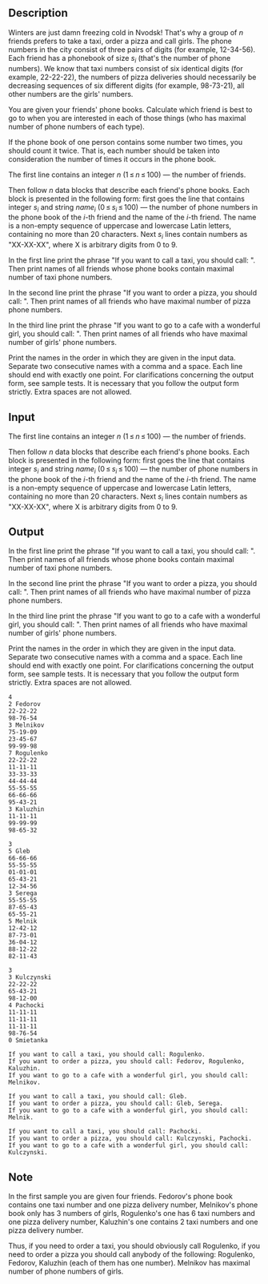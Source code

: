 ## Description

<div><p>Winters are just damn freezing cold in Nvodsk! That's why a group of <span class="tex-span"><i>n</i></span> friends prefers to take a taxi, order a pizza and call girls. The phone numbers in the city consist of three pairs of digits (for example, 12-34-56). Each friend has a phonebook of size <span class="tex-span"><i>s</i><sub class="lower-index"><i>i</i></sub></span> (that's the number of phone numbers). We know that taxi numbers consist of six identical digits (for example, 22-22-22), the numbers of pizza deliveries should necessarily be decreasing sequences of six different digits (for example, 98-73-21), all other numbers are the girls' numbers.</p><p>You are given your friends' phone books. Calculate which friend is best to go to when you are interested in each of those things (who has maximal number of phone numbers of each type). </p><p>If the phone book of one person contains some number two times, you should count it <span class="tex-font-style-bf">twice</span>. That is, each number should be taken into consideration the number of times it occurs in the phone book.</p></div><div class="input-specification"><p>The first line contains an integer <span class="tex-span"><i>n</i></span> (<span class="tex-span">1 ≤ <i>n</i> ≤ 100</span>) — the number of friends. </p><p>Then follow <span class="tex-span"><i>n</i></span> data blocks that describe each friend's phone books. Each block is presented in the following form: first goes the line that contains integer <span class="tex-span"><i>s</i><sub class="lower-index"><i>i</i></sub></span> and string <span class="tex-span"><i>name</i><sub class="lower-index"><i>i</i></sub></span> (<span class="tex-span">0 ≤ <i>s</i><sub class="lower-index"><i>i</i></sub> ≤ 100</span>) — the number of phone numbers in the phone book of the <span class="tex-span"><i>i</i></span>-th friend and the name of the <span class="tex-span"><i>i</i></span>-th friend. The name is a non-empty sequence of uppercase and lowercase Latin letters, containing no more than <span class="tex-span">20</span> characters. Next <span class="tex-span"><i>s</i><sub class="lower-index"><i>i</i></sub></span> lines contain numbers as "XX-XX-XX", where X is arbitrary digits from <span class="tex-span">0</span> to <span class="tex-span">9</span>.</p></div><div class="output-specification"><p>In the first line print the phrase "<span class="tex-font-style-tt">If you want to call a taxi, you should call: </span>". Then print names of all friends whose phone books contain maximal number of taxi phone numbers. </p><p>In the second line print the phrase "<span class="tex-font-style-tt">If you want to order a pizza, you should call: </span>". Then print names of all friends who have maximal number of pizza phone numbers. </p><p>In the third line print the phrase "<span class="tex-font-style-tt">If you want to go to a cafe with a wonderful girl, you should call: </span>". Then print names of all friends who have maximal number of girls' phone numbers. </p><p>Print the names in the order in which <span class="tex-font-style-bf">they are given in the input data</span>. Separate two consecutive names with a comma and a space. Each line should end with exactly one point. For clarifications concerning the output form, see sample tests. It is necessary that you <span class="tex-font-style-bf">follow the output form strictly</span>. Extra spaces are not allowed.</p></div>

## Input

<p>The first line contains an integer <span class="tex-span"><i>n</i></span> (<span class="tex-span">1 ≤ <i>n</i> ≤ 100</span>) — the number of friends. </p><p>Then follow <span class="tex-span"><i>n</i></span> data blocks that describe each friend's phone books. Each block is presented in the following form: first goes the line that contains integer <span class="tex-span"><i>s</i><sub class="lower-index"><i>i</i></sub></span> and string <span class="tex-span"><i>name</i><sub class="lower-index"><i>i</i></sub></span> (<span class="tex-span">0 ≤ <i>s</i><sub class="lower-index"><i>i</i></sub> ≤ 100</span>) — the number of phone numbers in the phone book of the <span class="tex-span"><i>i</i></span>-th friend and the name of the <span class="tex-span"><i>i</i></span>-th friend. The name is a non-empty sequence of uppercase and lowercase Latin letters, containing no more than <span class="tex-span">20</span> characters. Next <span class="tex-span"><i>s</i><sub class="lower-index"><i>i</i></sub></span> lines contain numbers as "XX-XX-XX", where X is arbitrary digits from <span class="tex-span">0</span> to <span class="tex-span">9</span>.</p>

## Output

<p>In the first line print the phrase "<span class="tex-font-style-tt">If you want to call a taxi, you should call: </span>". Then print names of all friends whose phone books contain maximal number of taxi phone numbers. </p><p>In the second line print the phrase "<span class="tex-font-style-tt">If you want to order a pizza, you should call: </span>". Then print names of all friends who have maximal number of pizza phone numbers. </p><p>In the third line print the phrase "<span class="tex-font-style-tt">If you want to go to a cafe with a wonderful girl, you should call: </span>". Then print names of all friends who have maximal number of girls' phone numbers. </p><p>Print the names in the order in which <span class="tex-font-style-bf">they are given in the input data</span>. Separate two consecutive names with a comma and a space. Each line should end with exactly one point. For clarifications concerning the output form, see sample tests. It is necessary that you <span class="tex-font-style-bf">follow the output form strictly</span>. Extra spaces are not allowed.</p>





```input1
4
2 Fedorov
22-22-22
98-76-54
3 Melnikov
75-19-09
23-45-67
99-99-98
7 Rogulenko
22-22-22
11-11-11
33-33-33
44-44-44
55-55-55
66-66-66
95-43-21
3 Kaluzhin
11-11-11
99-99-99
98-65-32

```




```input2
3
5 Gleb
66-66-66
55-55-55
01-01-01
65-43-21
12-34-56
3 Serega
55-55-55
87-65-43
65-55-21
5 Melnik
12-42-12
87-73-01
36-04-12
88-12-22
82-11-43

```




```input3
3
3 Kulczynski
22-22-22
65-43-21
98-12-00
4 Pachocki
11-11-11
11-11-11
11-11-11
98-76-54
0 Smietanka

```




```output1
If you want to call a taxi, you should call: Rogulenko.
If you want to order a pizza, you should call: Fedorov, Rogulenko, Kaluzhin.
If you want to go to a cafe with a wonderful girl, you should call: Melnikov.

```




```output2
If you want to call a taxi, you should call: Gleb.
If you want to order a pizza, you should call: Gleb, Serega.
If you want to go to a cafe with a wonderful girl, you should call: Melnik.

```




```output3
If you want to call a taxi, you should call: Pachocki.
If you want to order a pizza, you should call: Kulczynski, Pachocki.
If you want to go to a cafe with a wonderful girl, you should call: Kulczynski.

```



## Note

<p>In the first sample you are given four friends. <span class="tex-font-style-tt">Fedorov</span>'s phone book contains one taxi number and one pizza delivery number, <span class="tex-font-style-tt">Melnikov</span>'s phone book only has <span class="tex-span">3</span> numbers of girls, <span class="tex-font-style-tt">Rogulenko</span>'s one has <span class="tex-span">6</span> taxi numbers and one pizza delivery number, <span class="tex-font-style-tt">Kaluzhin</span>'s one contains <span class="tex-span">2</span> taxi numbers and one pizza delivery number.</p><p>Thus, if you need to order a taxi, you should obviously call <span class="tex-font-style-tt">Rogulenko</span>, if you need to order a pizza you should call anybody of the following: <span class="tex-font-style-tt">Rogulenko</span>, <span class="tex-font-style-tt">Fedorov</span>, <span class="tex-font-style-tt">Kaluzhin</span> (each of them has one number). <span class="tex-font-style-tt">Melnikov</span> has maximal number of phone numbers of girls. </p>

